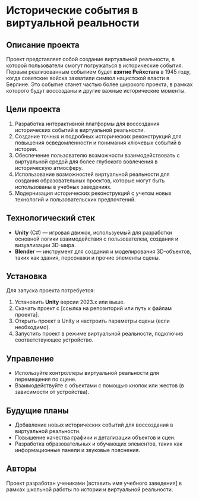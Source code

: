 # Исторические события в виртуальной реальности

## Описание проекта

Проект представляет собой создание виртуальной реальности, в которой пользователи смогут погружаться в исторические события. Первым реализованным событием будет **взятие Рейхстага** в 1945 году, когда советские войска захватили символ нацистской власти в Берлине. Это событие станет частью более широкого проекта, в рамках которого будут воссозданы и другие важные исторические моменты.

## Цели проекта

1. Разработка интерактивной платформы для воссоздания исторических событий в виртуальной реальности.
2. Создание точных и подробных исторических реконструкций для повышения осведомленности и понимания ключевых событий в истории.
3. Обеспечение пользователю возможности взаимодействовать с виртуальной средой для более глубокого вовлечения в историческую атмосферу.
4. Использование возможностей виртуальной реальности для создания образовательных проектов, которые могут быть использованы в учебных заведениях.
5. Модернизация исторических реконструкций с учетом новых технологий и пользовательских предпочтений.

## Технологический стек

- **Unity** (C#) — игровая движок, используемый для разработки основной логики взаимодействия с пользователем, создания и визуализации 3D-мира.
- **Blender** — инструмент для создания и моделирования 3D-объектов, таких как здания, персонажи и прочие элементы сцены.

## Установка

Для запуска проекта потребуется:

1. Установить **Unity** версии 2023.x или выше.
2. Скачать проект с [ссылка на репозиторий или путь к файлам проекта].
3. Открыть проект в Unity и настроить параметры сцены (если необходимо).
4. Запустить проект в режиме виртуальной реальности, подключив соответствующее устройство.

## Управление

- Используйте контроллеры виртуальной реальности для перемещения по сцене.
- Взаимодействуйте с объектами с помощью кнопок или жестов (в зависимости от устройства).

## Будущие планы

- Добавление новых исторических событий для воссоздания в виртуальной реальности.
- Повышение качества графики и детализации объектов и сцен.
- Разработка образовательных и обучающих элементов, таких как информационные панели и звуковые пояснения.

## Авторы

Проект разработан учениками [вставить имя учебного заведения] в рамках школьной работы по истории и виртуальной реальности.

